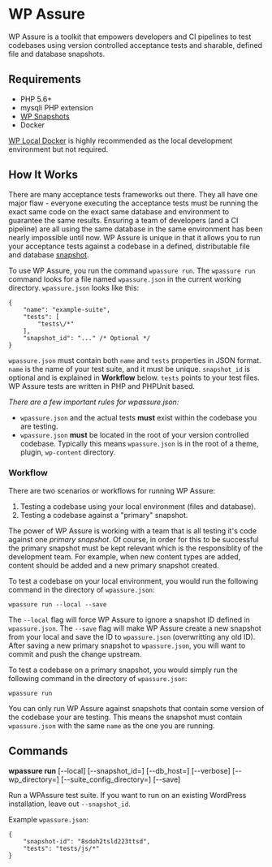 # WP Assure

WP Assure is a toolkit that empowers developers and CI pipelines to test codebases using version controlled acceptance tests and sharable, defined file and database snapshots.

## Requirements

* PHP 5.6+
* mysqli PHP extension
* [WP Snapshots](https://github.com/10up/wpsnapshots)
* Docker

[WP Local Docker](https://github.com/10up/wp-local-docker) is highly recommended as the local development environment but not required.

## How It Works

There are many acceptance tests frameworks out there. They all have one major flaw - everyone executing the acceptance tests must be running the exact same code on the exact same database and environment to guarantee the same results. Ensuring a team of developers (and a CI pipeline) are all using the same database in the same environment has been nearly impossible until now. WP Assure is unique in that it allows you to run your acceptance tests against a codebase in a defined, distributable file and database [snapshot](https://github.com/10up/wpsnapshots).

To use WP Assure, you run the command `wpassure run`. The `wpassure run` command looks for a file named `wpassure.json` in the current working directory. `wpassure.json` looks like this:

```
{
    "name": "example-suite",
    "tests": [
        "tests\/*"
    ],
    "snapshot_id": "..." /* Optional */
}
```

`wpassure.json` must contain both `name` and `tests` properties in JSON format. `name` is the name of your test suite, and it must be unique. `snapshot_id` is optional and is explained in __Workflow__ below. `tests` points to your test files. WP Assure tests are written in PHP and PHPUnit based.

*There are a few important rules for wpassure.json:*

* `wpassure.json` and the actual tests __must__ exist within the codebase you are testing.
* `wpassure.json` __must__ be located in the root of your version controlled codebase. Typically this means `wpassure.json` is in the root of a theme, plugin, `wp-content` directory.

### Workflow

There are two scenarios or workflows for running WP Assure:

1. Testing a codebase using your local environment (files and database).
2. Testing a codebase against a "primary" snapshot.

The power of WP Assure is working with a team that is all testing it's code against one *primary snapshot*. Of course, in order for this to be successful the primary snapshot must be kept relevant which is the responsiblity of the development team. For example, when new content types are added, content should be added and a new primary snapshot created.

To test a codebase on your local environment, you would run the following command in the directory of `wpassure.json`:
```
wpassure run --local --save
```

The `--local` flag will force WP Assure to ignore a snapshot ID defined in `wpassure.json`. The `--save` flag will make WP Assure create a new snapshot from your local and save the ID to `wpassure.json` (overwritting any old ID). After saving a new primary snapshot to `wpassure.json`, you will want to commit and push the change upstream.

To test a codebase on a primary snapshot, you would simply run the following command in the directory of `wpassure.json`:
```
wpassure run
```

You can only run WP Assure against snapshots that contain some version of the codebase your are testing. This means the snapshot must contain `wpassure.json` with the same `name` as the one you are running.


## Commands

__wpassure run__ [--local] [--snapshot_id=<WPSNAPSHOT ID>] [--db_host=<DATABASE HOST>] [--verbose] [--wp_directory=<PATH TO WP DIRECTORY>] [--suite_config_directory=<PATH TO wpassure.json DIRECTORY>] [--save]

Run a WPAssure test suite. If you want to run on an existing WordPress installation, leave out `--snapshot_id`.

Example `wpassure.json`:

```
{
	"snapshot-id": "8sdoh2tsld223ttsd",
	"tests": "tests/js/*"
}
```
